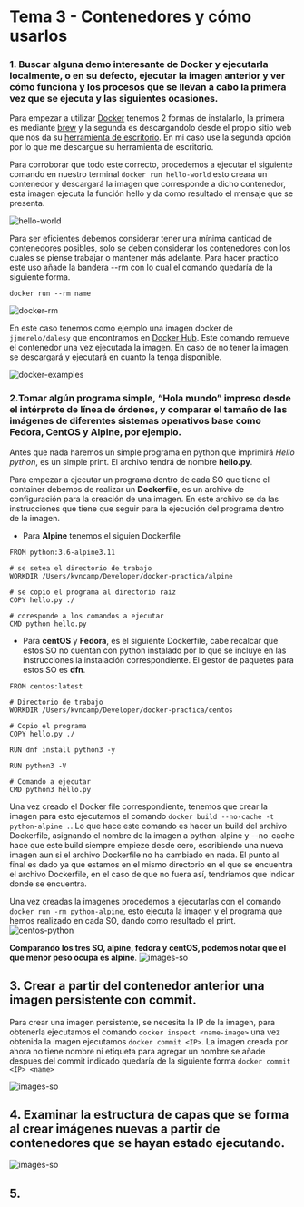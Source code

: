 # Tema 3 - Contenedores y cómo usarlos

### 1. Buscar alguna demo interesante de Docker y ejecutarla localmente, o en su defecto, ejecutar la imagen anterior y ver cómo funciona y los procesos que se llevan a cabo la primera vez que se ejecuta y las siguientes ocasiones.
Para empezar a utilizar [Docker](https://www.docker.com) tenemos 2 formas de instalarlo, la primera es mediante [brew](https://brew.sh) y la segunda es descargandolo desde el propio sitio web que nos da su [herramienta de escritorio](https://www.docker.com/products/docker-desktop). En mi caso use la segunda opción por lo que me descargue su herramienta de escritorio.

Para corroborar que todo este correcto, procedemos a ejecutar el siguiente comando en nuestro terminal
`docker run hello-world` esto creara un contenedor y descargará la imagen que corresponde a dicho contenedor, esta imagen ejecuta la función hello y da como resultado el mensaje que se presenta.

![hello-world](./.github/practica3/hello_world.png)


Para ser eficientes debemos considerar tener una mínima cantidad de contenedores posibles, solo se deben considerar los contenedores con los cuales se piense trabajar o mantener más adelante. Para hacer practico este uso añade la bandera --rm con lo cual el comando quedaría de la siguiente forma.

`docker run --rm name`

![docker-rm](./.github/practica3/docker_pulpo.png)

En este caso tenemos como ejemplo una imagen docker de `jjmerelo/dalesy` que encontramos en [Docker Hub](https://hub.docker.com). Este comando remueve el contenedor una vez ejecutada la imagen. En caso de no tener la imagen, se descargará y ejecutará en cuanto la tenga disponible.

![docker-examples](./.github/practica3/docker_rm.png)

### 2.Tomar algún programa simple, “Hola mundo” impreso desde el intérprete de línea de órdenes, y comparar el tamaño de las imágenes de diferentes sistemas operativos base como Fedora, CentOS y Alpine, por ejemplo.

Antes que nada haremos un simple programa en python que imprimirá *Hello python*, es un simple print. El archivo tendrá de nombre **hello.py**.

Para empezar a ejecutar un programa dentro de cada SO que tiene el container debemos de realizar un **Dockerfile**, es un archivo de configuración para la creación de una imagen. En este archivo se da las instrucciones que tiene que seguir para la ejecución del programa dentro de la imagen. 

* Para **Alpine** tenemos el siguien Dockerfile
```
FROM python:3.6-alpine3.11

# se setea el directorio de trabajo
WORKDIR /Users/kvncamp/Developer/docker-practica/alpine

# se copio el programa al directorio raiz
COPY hello.py ./

# coresponde a los comandos a ejecutar
CMD python hello.py
```

* Para **centOS** y **Fedora**, es el siguiente Dockerfile, cabe recalcar que estos SO no cuentan con python instalado por lo que se incluye en las instrucciones la instalación correspondiente. El gestor de paquetes para estos SO es **dfn**.

```
FROM centos:latest

# Directorio de trabajo
WORKDIR /Users/kvncamp/Developer/docker-practica/centos

# Copio el programa 
COPY hello.py ./

RUN dnf install python3 -y

RUN python3 -V

# Comando a ejecutar
CMD python3 hello.py
```

Una vez creado el Docker file correspondiente, tenemos que crear la imagen para esto ejecutamos el comando 
`docker build --no-cache -t python-alpine .`. Lo que hace este comando es hacer un build del archivo Dockerfile, asignando el nombre de la imagen a python-alpine y --no-cache hace que este build siempre empieze desde cero, escribiendo una nueva imagen aun si el archivo Dockerfile no ha cambiado en nada. El punto al final es dado ya que estamos en el mismo directorio en el que se encuentra el archivo Dockerfile, en el caso de que no fuera así, tendriamos que indicar donde se encuentra.

Una vez creadas la imagenes procedemos a ejecutarlas con el comando `docker run -rm python-alpine`, esto ejecuta la imagen y el programa que hemos realizado en cada SO, dando como resultado el print. 
 ![centos-python](./.github/practica3/centos-python.png)

**Comparando los tres SO, alpine, fedora y centOS, podemos notar que el que menor peso ocupa es alpine**.
![images-so](./.github/practica3/images-so.png)

## 3. Crear a partir del contenedor anterior una imagen persistente con commit.
Para crear una imagen persistente, se necesita la IP de la imagen, para obtenerla ejecutamos el comando 
`docker inspect <name-image>` una vez obtenida la imagen ejecutamos `docker commit <IP>`. La imagen creada por ahora no tiene nombre ni etiqueta para agregar un nombre se añade despues del commit indicado quedaría de la siguiente forma `docker commit <IP> <name>`

![images-so](./.github/practica3/imagen-persistente.png) 

## 4. Examinar la estructura de capas que se forma al crear imágenes nuevas a partir de contenedores que se hayan estado ejecutando.
![images-so](./.github/practica3/capas.png) 

## 5. 